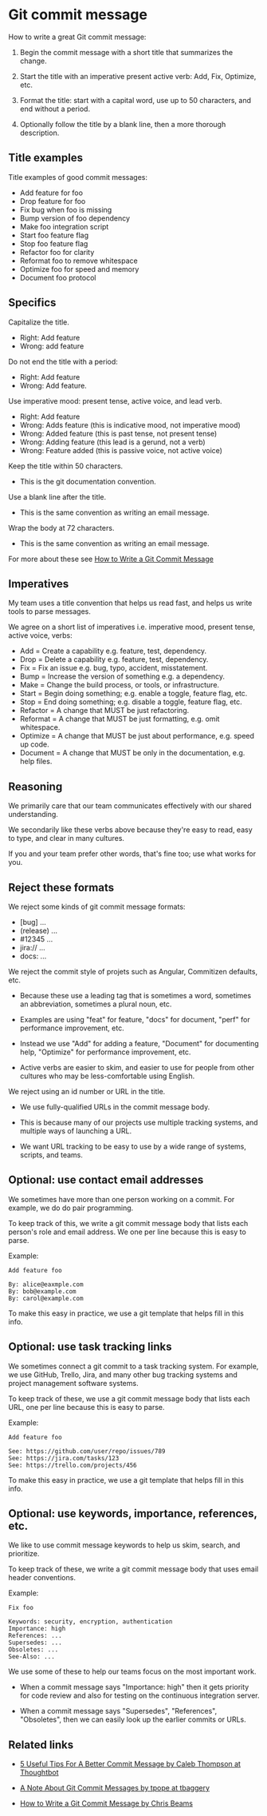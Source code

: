 # Git commit message

How to write a great Git commit message:

1. Begin the commit message with a short title that summarizes the change.

2. Start the title with an imperative present active verb: Add, Fix, Optimize, etc.

3. Format the title: start with a capital word, use up to 50 characters, and end without a period.

4. Optionally follow the title by a blank line, then a more thorough description. 


## Title examples

Title examples of good commit messages:

  * Add feature for foo
  * Drop feature for foo
  * Fix bug when foo is missing
  * Bump version of foo dependency
  * Make foo integration script
  * Start foo feature flag
  * Stop foo feature flag
  * Refactor foo for clarity
  * Reformat foo to remove whitespace
  * Optimize foo for speed and memory
  * Document foo protocol


## Specifics

Capitalize the title.

* Right: Add feature
* Wrong: add feature

Do not end the title with a period:

* Right: Add feature
* Wrong: Add feature.

Use imperative mood: present tense, active voice, and lead verb.

* Right: Add feature
* Wrong: Adds feature (this is indicative mood, not imperative mood)
* Wrong: Added feature (this is past tense, not present tense)
* Wrong: Adding feature (this lead is a gerund, not a verb)
* Wrong: Feature added (this is passive voice, not active voice)

Keep the title within 50 characters.

  * This is the git documentation convention.

Use a blank line after the title.

  * This is the same convention as writing an email message.

Wrap the body at 72 characters.

  * This is the same convention as writing an email message.

For more about these see [How to Write a Git Commit Message](https://chris.beams.io/posts/git-commit/)



## Imperatives

My team uses a title convention that helps us read fast, and helps us write tools to parse messages.

We agree on a short list of imperatives i.e. imperative mood, present tense, active voice, verbs:

* Add = Create a capability e.g. feature, test, dependency.
* Drop = Delete a capability e.g. feature, test, dependency.
* Fix = Fix an issue e.g. bug, typo, accident, misstatement.
* Bump = Increase the version of something e.g. a dependency.
* Make = Change the build process, or tools, or infrastructure.
* Start = Begin doing something; e.g. enable a toggle, feature flag, etc.
* Stop = End doing something; e.g. disable a toggle, feature flag, etc.
* Refactor = A change that MUST be just refactoring.
* Reformat = A change that MUST be just formatting, e.g. omit whitespace.
* Optimize = A change that MUST be just about performance, e.g. speed up code.
* Document = A change that MUST be only in the documentation, e.g. help files.


## Reasoning

We primarily care that our team communicates effectively with our shared understanding. 

We secondarily like these verbs above because they're easy to read, easy to type, and clear in many cultures.

If you and your team prefer other words, that's fine too; use what works for you.


## Reject these formats

We reject some kinds of git commit message formats:

* [bug] ...
* (release) ...
* #12345 ...
* jira:// ...
* docs: ...

We reject the commit style of projets such as Angular, Commitizen defaults, etc.

  * Because these use a leading tag that is sometimes a word, sometimes an abbreviation, sometimes a plural noun, etc. 

  * Examples are using "feat" for feature, "docs" for document, "perf" for performance improvement, etc.

  * Instead we use "Add" for adding a feature, "Document" for documenting help, "Optimize" for performance improvement, etc. 

  * Active verbs are easier to skim, and easier to use for people from other cultures who may be less-comfortable using English.

We reject using an id number or URL in the title.

  * We use fully-qualified URLs in the commit message body.

  * This is because many of our projects use multiple tracking systems, and multiple ways of launching a URL. 

  * We want URL tracking to be easy to use by a wide range of systems, scripts, and teams.


## Optional: use contact email addresses

We sometimes have more than one person working on a commit. For example, we do do pair programming.

To keep track of this, we write a git commit message body that lists each person's role and email address. We  one per line because this is easy to parse.

Example:

    Add feature foo

    By: alice@eaxmple.com
    By: bob@example.com
    By: carol@example.com
    
To make this easy in practice, we use a git template that helps fill in this info.


## Optional: use task tracking links

We sometimes connect a git commit to a task tracking system. For example, we use GitHub, Trello, Jira, and many other bug tracking systems and project management software systems.

To keep track of these, we use a git commit message body that lists each URL, one per line because this is easy to parse.

Example:

    Add feature foo

    See: https://github.com/user/repo/issues/789
    See: https://jira.com/tasks/123
    See: https://trello.com/projects/456

To make this easy in practice, we use a git template that helps fill in this info.


## Optional: use keywords, importance, references, etc.

We like to use commit message keywords to help us skim, search, and prioritize.

To keep track of these, we write a git commit message body that uses email header conventions.

Example:

    Fix foo

    Keywords: security, encryption, authentication
    Importance: high
    References: ...
    Supersedes: ...
    Obsoletes: ...
    See-Also: ...

We use some of these to help our teams focus on the most important work.

  * When a commit message says "Importance: high" then it gets priority for code review and also for testing on the continuous integration server.

  * When a commit message says "Supersedes", "References", "Obsoletes", then we can easily look up the earlier commits or URLs.

## Related links

* [5 Useful Tips For A Better Commit Message by Caleb Thompson at Thoughtbot](https://robots.thoughtbot.com/5-useful-tips-for-a-better-commit-message)

* [A Note About Git Commit Messages by tpope at tbaggery](http://tbaggery.com/2008/04/19/a-note-about-git-commit-messages.html)

* [How to Write a Git Commit Message by Chris Beams](https://chris.beams.io/posts/git-commit/)
